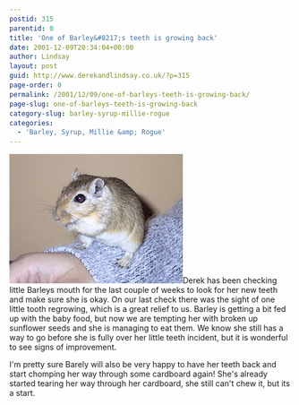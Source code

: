 ```yaml
---
postid: 315
parentid: 0
title: 'One of Barley&#8217;s teeth is growing back'
date: 2001-12-09T20:34:04+00:00
author: Lindsay
layout: post
guid: http://www.derekandlindsay.co.uk/?p=315
page-order: 0
permalink: /2001/12/09/one-of-barleys-teeth-is-growing-back/
page-slug: one-of-barleys-teeth-is-growing-back
category-slug: barley-syrup-millie-rogue
categories:
  - 'Barley, Syrup, Millie &amp; Rogue'
---
```

<img class="alignright size-full wp-image-6505" title="Our gerbil, Barely sitting on Lindsay's arm" src="/wp-content/uploads/2001/12/post_4573.jpg" alt="Our gerbil, Barely sitting on Lindsay's arm" width="310" height="231" />Derek has been checking little Barleys mouth for the last couple of weeks to look for her new teeth and make sure she is okay. On our last check there was the sight of one little tooth regrowing, which is a great relief to us. Barley is getting a bit fed up with the baby food, but now we are tempting her with broken up sunflower seeds and she is managing to eat them. We know she still has a way to go before she is fully over her little teeth incident, but it is wonderful to see signs of improvement.

I'm pretty sure Barely will also be very happy to have her teeth back and start chomping her way through some cardboard again! She's already started tearing her way through her cardboard, she still can't chew it, but its a start.